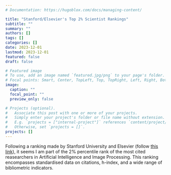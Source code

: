 ```yaml
---
# Documentation: https://hugoblox.com/docs/managing-content/

title: "Stanford/Elsevier's Top 2% Scientist Rankings"
subtitle: ""
summary: ""
authors: []
tags: []
categories: []
date: 2023-12-01
lastmod: 2023-12-01
featured: false
draft: false

# Featured image
# To use, add an image named `featured.jpg/png` to your page's folder.
# Focal points: Smart, Center, TopLeft, Top, TopRight, Left, Right, BottomLeft, Bottom, BottomRight.
image:
  caption: ""
  focal_point: ""
  preview_only: false

# Projects (optional).
#   Associate this post with one or more of your projects.
#   Simply enter your project's folder or file name without extension.
#   E.g. `projects = ["internal-project"]` references `content/project/deep-learning/index.md`.
#   Otherwise, set `projects = []`.
projects: []
---
```

Following a ranking made by Stanford University and Elsevier (follow [this link](https://elsevier.digitalcommonsdata.com/datasets/btchxktzyw/6)), it seems I am part of the
2% percentile rank of the most cited reasearchers in Artificial Intelligence and Image Processing. This ranking encompasses standardised data on citations, h-index, and a wide range of bibliometric indicators.